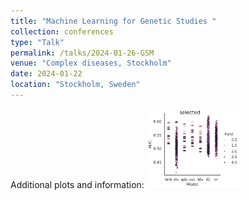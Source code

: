 ```yaml
---
title: "Machine Learning for Genetic Studies "
collection: conferences
type: "Talk"
permalink: /talks/2024-01-26-GSM
venue: "Complex diseases, Stockholm"
date: 2024-01-22
location: "Stockholm, Sweden"
---
```


Additional plots and information:
<img src="/images/conference/plot1.png" alt="My Image" title="My Image Title" width="150"/>
